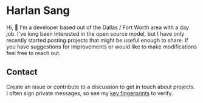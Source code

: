 # Harlan Sang

Hi, :wave: I'm a developer based out of the Dallas / Fort Worth area with a day job. I've long been
interested in the open source model, but I have only recently started posting projects that might be
useful enough to share. If you have suggestions for improvements or would like to make modifications
feel free to reach out.

## Contact

Create an issue or contribute to a discussion to get in touch about projects. I often sign private
messages, so see my [key fingerprints](keys) to verify.
